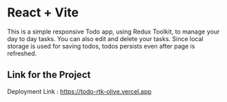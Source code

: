 # React + Vite

This is a simple responsive Todo app, using Redux Toolkit, to manage your day to day tasks. You can also edit and delete your tasks. Since local storage is used for saving todos, todos persists even after page is refreshed.

## Link for the Project

Deployment Link : https://todo-rtk-olive.vercel.app